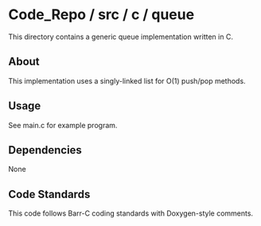 # Code_Repo / src / c / queue

This directory contains a generic queue implementation written in C.

## About

This implementation uses a singly-linked list for O(1) push/pop methods.

## Usage

See main.c for example program.

## Dependencies

None

## Code Standards

This code follows Barr-C coding standards with Doxygen-style comments.
